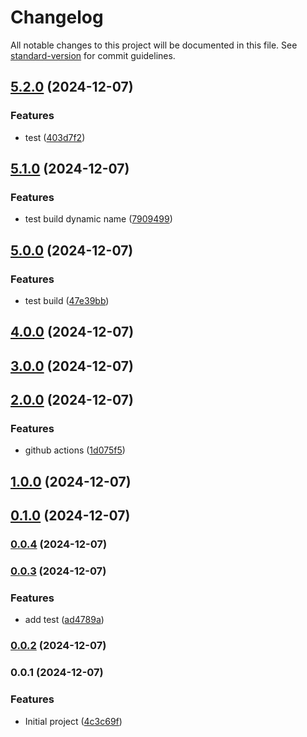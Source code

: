 # Changelog

All notable changes to this project will be documented in this file. See [standard-version](https://github.com/conventional-changelog/standard-version) for commit guidelines.

## [5.2.0](https://github.com/huunghiaish/devops-zero-demo/compare/v5.1.0...v5.2.0) (2024-12-07)


### Features

* test ([403d7f2](https://github.com/huunghiaish/devops-zero-demo/commit/403d7f2ca6e917c1b2741e4c9bdb4c7e02915343))

## [5.1.0](https://github.com/huunghiaish/devops-zero-demo/compare/v5.0.0...v5.1.0) (2024-12-07)


### Features

* test build dynamic name ([7909499](https://github.com/huunghiaish/devops-zero-demo/commit/79094990514d650be477a131f12aa5aad321e30f))

## [5.0.0](https://github.com/huunghiaish/devops-zero-demo/compare/v4.0.0...v5.0.0) (2024-12-07)


### Features

* test build ([47e39bb](https://github.com/huunghiaish/devops-zero-demo/commit/47e39bb68af8f647922ff0707781564ac47fa085))

## [4.0.0](https://github.com/huunghiaish/devops-zero-demo/compare/v3.0.0...v4.0.0) (2024-12-07)

## [3.0.0](https://github.com/huunghiaish/devops-zero-demo/compare/v2.0.0...v3.0.0) (2024-12-07)

## [2.0.0](https://github.com/huunghiaish/devops-zero-demo/compare/v1.1.0...v2.0.0) (2024-12-07)


### Features

* github actions ([1d075f5](https://github.com/huunghiaish/devops-zero-demo/commit/1d075f5900da3385a7c17da725323720a23cfa2a))

## [1.0.0](https://github.com/huunghiaish/devops-zero-demo/compare/v0.1.0...v1.0.0) (2024-12-07)

## [0.1.0](https://github.com/huunghiaish/devops-zero-demo/compare/v0.0.4...v0.1.0) (2024-12-07)

### [0.0.4](https://github.com/huunghiaish/devops-zero-demo/compare/v0.0.3...v0.0.4) (2024-12-07)

### [0.0.3](https://github.com/huunghiaish/devops-zero-demo/compare/v0.0.2...v0.0.3) (2024-12-07)


### Features

* add test ([ad4789a](https://github.com/huunghiaish/devops-zero-demo/commit/ad4789aaf4c7b476acfc5f6f2f240e4f673fdb74))

### [0.0.2](https://github.com/huunghiaish/devops-zero-demo/compare/v0.0.1...v0.0.2) (2024-12-07)

### 0.0.1 (2024-12-07)


### Features

* Initial project ([4c3c69f](https://github.com/huunghiaish/devops-zero-demo/commit/4c3c69f734748fb70819d45ab5a6a5d672be6a11))
